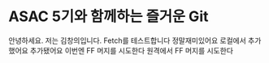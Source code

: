 # ASAC 5기와 함께하는 즐거운 Git
안녕하세요. 저는 김창의입니다.
Fetch를 테스트합니다
정말재미있어요
로컬에서 추가했어요
추가됐어요
이번엔 FF 머지를 시도한다
원격에서 FF 머지를 시도한다
